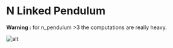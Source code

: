 # N Linked Pendulum

**Warning :** for n_pendulum >3 the computations are really heavy.

![alt](./.img/3_pendulum.gif)